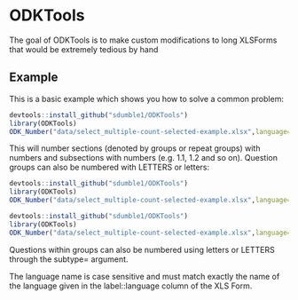 
# ODKTools

<!-- badges: start -->
<!-- badges: end -->

The goal of ODKTools is to make custom modifications to long XLSForms that would be extremely tedious by hand


## Example

This is a basic example which shows you how to solve a common problem:

``` r
devtools::install_github("sdumble1/ODKTools")
library(ODKTools)
ODK_Number("data/select_multiple-count-selected-example.xlsx",language="English")
```

This will number sections (denoted by groups or repeat groups) with numbers and subsections with numbers (e.g. 1.1, 1.2 and so on).
Question groups can also be numbered with LETTERS or letters:
``` r
devtools::install_github("sdumble1/ODKTools")
library(ODKTools)
ODK_Number("data/select_multiple-count-selected-example.xlsx",language="English",maintype="LETTERS")
```

``` r
devtools::install_github("sdumble1/ODKTools")
library(ODKTools)
ODK_Number("data/select_multiple-count-selected-example.xlsx",language="English",maintype="letters")
```

Questions within groups can also be numbered using letters or LETTERS through the subtype= argument.

The language name is case sensitive and must match exactly the name of the language given in the label::language column of the XLS Form.
